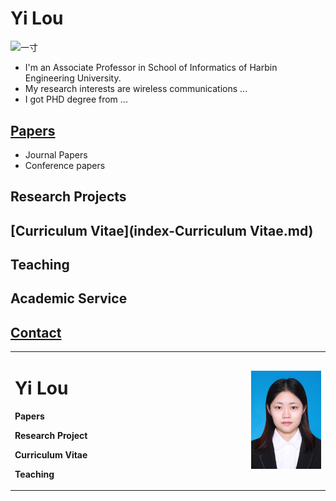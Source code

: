 # **Yi Lou**

<img src="./一寸.png" width = "300" height = "200" alt="一寸" align=center />

- I'm an Associate Professor in School of Informatics of Harbin Engineering University.
- My research interests are wireless communications ...
- I got PHD degree from ...

## [Papers](index-Papers.md)
 - Journal Papers
 - Conference papers
 
## Research Projects

## [Curriculum Vitae](index-Curriculum Vitae.md)

## Teaching
## Academic Service

## [Contact](index-Contact.md)

<table border="0">
  <tr>
    <td width="75%">
      <h1>Yi Lou</h1>
        <p><b>Papers</b></p>
      <p><b>Research Project</b></p>
      <p><b>Curriculum Vitae</b></p>
      <p><b>Teaching</b></p>
    </td>
    <td width="25%">
      <img src="/一寸.jpg" width="100%">  
    </td>
  </tr>
</table>
